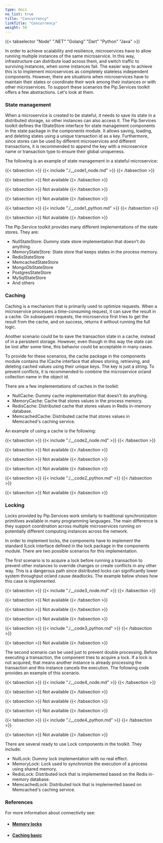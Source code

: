 ```yaml
---
type: docs
no_list: true
title: "Concurrency"
linkTitle: "Concurrency"
weight: 50
---
```

{{< tabselector "Node" ".NET" "Golang" "Dart" "Python" "Java" >}}

In order to achieve scalability and resilience, microservices have to allow running multiple instances of the same microservice. In this way, infrastructure can distribute load across them, and switch traffic to surviving instances, when some instances fail. The easier way to achieve this is to implement microservices as completely stateless independent components. However, there are situations when microservices have to maintain their states or coordinate their work among their instances or with other microservices. To support these scenarios the Pip.Services toolkit offers a few abstractions. Let's look at them.

### State management

When a microservice is created to be stateful, it needs to save its state in a distributed storage, so other instances can also access it. The Pip.Services toolkit defines the IStateStore interface for state management components in the state package in the components module. It allows saving, loading, and deleting states using a unique transaction id as a key. Furthermore, since stores can be used by different microservices and different transactions, it is recommended to append the key with a microservice name or transaction type to ensure their global uniqueness.

The following is an example of state management in a stateful microservice:

{{< tabsection >}}
{{< include "./__code1_node.md" >}}
{{< /tabsection >}}

{{< tabsection >}}
Not available
{{< /tabsection >}}

{{< tabsection >}}
Not available
{{< /tabsection >}}

{{< tabsection >}}
Not available
{{< /tabsection >}}

{{< tabsection >}}
{{< include "./__code1_python.md" >}}
{{< /tabsection >}}

{{< tabsection >}}
Not available
{{< /tabsection >}}

The Pip.Service toolkit provides many different implementations of the state stores. They are:

- NullStateStore: Dummy state store implementation that doesn't do anything.
- MemoryStateStore: State store that keeps states in the process memory.
- RedisStateStore
- MemcachedStateStore
- MongoDbStateStore
- PostgresStateStore
- MySqlStateStore
- And others

### Caching

Caching is a mechanism that is primarily used to optimize requests. When a microservice processes a time-consuming request, it can save the result in a cache. On subsequent requests, the microservice first tries to get the result from the cache, and on success, returns it without running the full logic.

Another scenario could be to save the transaction state in a cache, instead of in a persistent storage. However, even though in this way the state can be lost after some time, this behavior could be acceptable in many cases.

To provide for these scenarios, the cache package in the components module contains the ICache interface that allows storing, retrieving, and deleting cached values using their unique keys. The key is just a string. To prevent conflicts, it is recommended to combine the microservice or/and collection name in the object id.

There are a few implementations of caches in the toolkit:

- NullCache: Dummy cache implementation that doesn't do anything.
- MemoryCache: Cache that stores values in the process memory.
- RedisCache: Distributed cache that stores values in Redis in-memory database.
- MemcachedCache: Distributed cache that stores values in Memcached's caching service.

An example of using a cache is the following:

{{< tabsection >}}
{{< include "./__code2_node.md" >}}
{{< /tabsection >}}

{{< tabsection >}}
Not available
{{< /tabsection >}}

{{< tabsection >}}
Not available
{{< /tabsection >}}

{{< tabsection >}}
Not available
{{< /tabsection >}}

{{< tabsection >}}
{{< include "./__code2_python.md" >}}
{{< /tabsection >}}

{{< tabsection >}}
Not available
{{< /tabsection >}}

### Locking

Locks provided by Pip.Services work similarly to traditional synchronization primitives available in many programming languages. The main difference is they support coordination across multiple microservices running on potentially different computing instances across the network.

In order to implement locks, the components have to implement the standard ILock interface defined in the lock package in the components module. There are two possible scenarios for this implementation.

The first scenario is to acquire a lock before running a transaction to prevent other instances to override changes or create conflicts in any other way. This is a dangerous path since distributed locks can significantly lower system throughput or/and cause deadlocks. The example below shows how this case is implemented.

{{< tabsection >}}
{{< include "./__code3_node.md" >}}
{{< /tabsection >}}

{{< tabsection >}}
Not available
{{< /tabsection >}}

{{< tabsection >}}
Not available
{{< /tabsection >}}

{{< tabsection >}}
Not available
{{< /tabsection >}}

{{< tabsection >}}
{{< include "./__code3_python.md" >}}
{{< /tabsection >}}

{{< tabsection >}}
Not available
{{< /tabsection >}}

The second scenario can be used just to prevent double processing. Before executing a transaction, the component tries to acquire a lock. If a lock is not acquired, that means another instance is already processing the transaction and this instance cancels the execution. The following code provides an example of this scenario.

{{< tabsection >}}
{{< include "./__code4_node.md" >}}
{{< /tabsection >}}

{{< tabsection >}}
Not available
{{< /tabsection >}}

{{< tabsection >}}
Not available
{{< /tabsection >}}

{{< tabsection >}}
Not available
{{< /tabsection >}}

{{< tabsection >}}
{{< include "./__code4_python.md" >}}
{{< /tabsection >}}

{{< tabsection >}}
Not available
{{< /tabsection >}}

There are several ready to use Lock components in the toolkit. They include:

- NullLock: Dummy lock implementation with no real effect.
- MemoryLock: Lock used to synchronize the execution of a process using shared memory.
- RedisLock: Distributed lock that is implemented based on the Redis in-memory database.
- MemcachedLock: Distributed lock that is implemented based on Memcached's caching service.

### References

For more information about connectivity see:

- #### [Memory locks](../../locks/memory_locks/)
- #### [Сaching basic](../../caching/caching_basic/)

